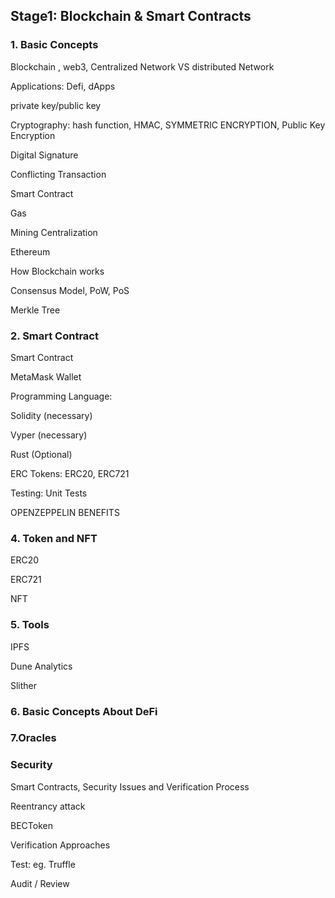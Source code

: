 ## Stage1: Blockchain & Smart Contracts

### 1. Basic Concepts

Blockchain , web3, Centralized Network VS  distributed Network

Applications: Defi, dApps

private key/public key

Cryptography: hash function, HMAC, SYMMETRIC ENCRYPTION, Public Key Encryption

Digital Signature

Conflicting Transaction

Smart Contract

Gas

Mining Centralization 

Ethereum

How Blockchain works

Consensus Model, PoW, PoS

Merkle Tree

### 2. Smart Contract

Smart Contract

MetaMask Wallet

Programming Language:

Solidity (necessary)

Vyper (necessary)

Rust (Optional)

ERC Tokens: ERC20, ERC721

Testing: Unit Tests

OPENZEPPELIN BENEFITS

### 4. Token and NFT

ERC20

ERC721

NFT

### 5. Tools

IPFS

Dune Analytics

Slither

### 6. Basic Concepts About DeFi

### 7.Oracles

### Security

Smart Contracts, Security Issues and  Verification Process

Reentrancy attack

BECToken

Verification Approaches

Test: eg. Truffle

Audit / Review





